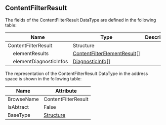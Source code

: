 <!-- datatype -->
## ContentFilterResult
<!-- end of description -->
The fields of the ContentFilterResult DataType are defined in the following table:  

|Name|Type|Description|
|---|---|---|
|ContentFilterResult|Structure||
|&nbsp;&nbsp;&nbsp;&nbsp;elementResults|[ContentFilterElementResult](../../../Part4/Services/ContentFilterElementResult/readme.md)[]||
|&nbsp;&nbsp;&nbsp;&nbsp;elementDiagnosticInfos|[DiagnosticInfo](../../../Part4/DataTypes/DiagnosticInfo/readme.md)[]||

The representation of the ContentFilterResult DataType in the address space is shown in the following table:  

|Name|Attribute|
|---|---|
|BrowseName|ContentFilterResult|
|IsAbtract|False|
|BaseType|[Structure](../../../Part3/DataTypes/Structure/readme.md)|

